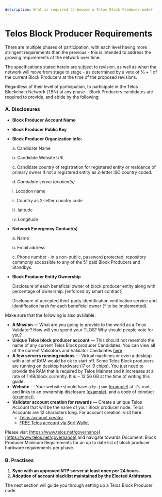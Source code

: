 ```yaml
---
description: What is required to become a Telos Block Producer node?
---
```


# Telos Block Producer Requirements

There are multiple phases of participation, with each level having more stringent requirements than the previous - this is intended to address the growing requirements of the network over time.

The specifications stated herein are subject to revision, as well as when the network will move from stage to stage - as determined by a vote of ⅔ + 1 of the current Block Producers at the time of the proposed revisions.

Regardless of their level of participation, to participate in the Telos Blockchain Network (TBN) at any phase - Block Producers candidates are required to provide, and abide by the following:

### **A. Disclosures**

* **Block Producer Account Name**
* **Block Producer Public Key**
*   **Block Producer Organization Info:**

    a. Candidate Name

    b. Candidate Website URL

    c. Candidate country of registration for registered entity or residence of primary owner if not  a registered entity as 2-letter ISO country coded.

    _d. Candidate server location(s)_

    &#x20;    i. Location name

    &#x20;    ii. Country as 2-letter country code

    &#x20;    iii. latitude

    &#x20;    iv. Longitude
*   **Network Emergency Contact(s)**

    a. Name

    b. Email address

    c. Phone number - in a non-public, password protected, repository commonly accessible to any of the 51 paid Block Producers and Standbys.
*   **Block Producer Entity Ownership**

    Disclosure of each beneficial owner of block producer entity along with percentage of ownership. \[enforced by smart contract]



    Disclosure of accepted third-party identification verification service and identification hash for each beneficial owner (\* to be implemented).

Make sure that the following is also available:&#x20;

* **A Mission** — What are you going to provide to the world as a Telos Validator? How will you spend your TLOS? Why should people vote for you?
* **Unique Telos block producer account** — This should not resemble the name of any current Telos Block producer Candidates. You can view all of the current Validators and Validator Candidates [here](https://telos.bloks.io).
* **A few servers running nodeos** — Virtual machines or even a desktop with a lot of RAM would be ok to start off. Some Telos Block producers are running on desktop hardware (i7 or i9 chips). You just need to provide the RAM that is required by Telos Mainnet and it increases at a rate of 1 KB/block currently. It is \~ 12.56 GB at the time of writing this guide.
* **Website** — Your website should have a `bp.json` ([example](https://www.alohaeos.com/bp.json)) at it's root, and links to an ownership disclosure ([example](https://www.alohaeos.com/ownership)), and a code of conduct ([example](https://www.alohaeos.com/conduct))).
* **Validator account creation for rewards** — Create a unique Telos Account that will be the name of your Block producer node. Telos Accounts are 12 characters long. For account creation, visit here:&#x20;
  * [Telos account creator](https://telos-account-creator.com)
  * [FREE Telos account via Sqrl Wallet](https://telosuk.io/how-to-create-a-free-telos-account/)

Please visit [https://www.telos.net/governance](https://www.telos.net/governance) and navigate towards Document: Block Producer Minimum Requirements for an up to date list of block producer hardware requirements per phase.

### B. Practises

1. &#x20;**Sync with an approved NTP server at least once per 24 hours.**
2. **Adoption of account blacklist maintained by the Elected Arbitrators.**

The next section will guide you through setting up a Telos Block Producer node.
